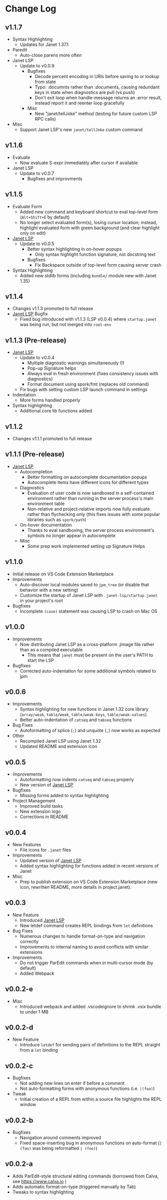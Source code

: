# Change Log

## v1.1.7 

- Syntax Highlighting
  - Updates for Janet 1.37.1
- Paredit
  - Auto-close parens more often
- Janet LSP
  - Update to v0.0.9
    - Bugfixes
      - Decode percent encoding in URIs before saving to or lookup from state
      - Typo: :documnts rather than :documents, causing redundant keys in state when diagnostics are pull (vs push)
      - Don't exit loop when handle-message returns an :error result, instead report it and reenter loop gracefully
    - Misc
      - New "janet/tellJoke" method (testing for future custom LSP RPC calls)
- Misc
  - Support Janet LSP's new `janet/tellJoke` custom command
  
## v1.1.6 

- Evaluate
  - Now evaluate S-expr immediately after cursor if available
- Janet LSP
  - Update to v0.0.7
    - Bugfixes and improvments

## v1.1.5

- Evaluate Form
  - Added new command and keyboard shortcut to eval top-level form (`Alt+Shift+E` by default)
  - No longer select evaluated form(s), losing cursor location; instead, highlight evaluated form with green background (and clear highlight only on edit)
- [Janet LSP](https://github.com/cfiggers/janet-lsp)
  - Update to v0.0.5
    - Better syntax highlighting in on-hover popups 
      - Only syntax highlight function signature, not docstring text
    - Bugfixes
      - Fix Backspace outside of top-level form causing server crash
- Syntax Highlighting
  - Added new stdlib forms (including `bundle/` module new with Janet 1.35)

## v1.1.4

- Changes v1.1.3 promoted to full release 
- [Janet LSP](https://github.com/cfiggers/janet-lsp) Bugfix
  - Fixed bug introduced with v1.1.3 (LSP v0.0.4) where `startup.janet` was being run, but not merged into `root-env`

## v1.1.3 (Pre-release)

- [Janet LSP](https://github.com/cfiggers/janet-lsp)
  - Update to v0.0.4
    - Multiple diagnostic warnings simultaneously (!)
    - Pop-up Signature helps
    - Always eval in fresh environment (fixes consistency issues with diagnostics)
    - Format document using spork/fmt (replaces old command)
  - Fix bugs with setting custom LSP launch command in settings
- Indentation
  - More forms handled properly
- Syntax highlighting
  - Additional core lib functions added

## v1.1.2

- Changes v1.1.1 promoted to full release

## v1.1.1 (Pre-release)

- [Janet LSP](https://github.com/cfiggers/janet-lsp)
  - Autocompletion
    - Better formatting on autocomplete documentation popups
    - Autocomplete items have different icons for different types
  - Diagnostics
    - Evaluation of user code is now sandboxed in a self-contained environment rather than running in the server process's main environment table
    - Non-relative and project-relative imports now fully evaluate rather than flychecking only (this fixes issues with some popular libraries such as `spork/path`)
  - On-hover documentation
    - Thanks to eval sandboxing, the server process environment's symbols no longer appear in autocomplete
  - Misc
    - Some prep work implemented setting up Signature Helps

## v1.1.0

- Initial release on VS Code Extension Marketplace
- Improvements
  - Auto-discover local modules saved to `jpm_tree` (or disable that behavior with a new setting)
  - Customize the startup of Janet LSP with `.janet-lsp/startup.janet` in your project's root
- Bugfixes
  - Incomplete `(case)` statement was causing LSP to crash on Mac OS

## v1.0.0

- Improvements
  - Now distributing Janet LSP as a cross-platform .jimage file rather than as a compiled executable
    - This means that `janet` must be present on the user's PATH to start the LSP
- Bugfixes
  - Corrected auto-indentation for some additional symbols related to jpm

## v0.0.6

- Improvements
  - Syntax highlighting for new functions in Janet 1.32 core library (`array/weak`, `table/weak`, `table/weak-keys`, `table/weak-values`)
  - Better auto-indentation of `catseq` and `tabseq` functions
- Bug Fixes
  - Autoformatting of splice (`;`) and unquote (`,`) now works as expected
- Other
  - Recompiled Janet LSP using Janet 1.32
  - Updated README and extension icon

## v0.0.5

- Improvements
  - Autoformatting now indents `catseq` and `tabseq` properly
  - New version of [Janet LSP](https://github.com/cfiggers/janet-lsp)
- Bugfixes
  - Missing forms added to syntax highlighting
- Project Management
  - Improved build tasks
  - New extension logo
  - Corrections in README

## v0.0.4

- New Features
  - File icons for `.janet` files
- Improvements
  - Updated version of [Janet LSP](https://github.com/cfiggers/janet-lsp)
  - Added syntax highlighting for functions added in recent versions of Janet
- Misc
  - Prep to publish extension on VS Code Extension Marketplace (new icon, rewritten README, more details in project.janet).

## v0.0.3

- New Feature
  - Introduced [Janet LSP](https://github.com/cfiggers/janet-lsp)
  - New letdef command creates REPL bindings from `let` definitions
- Bug Fixes
  - Numerous changes to handle format-on-type and navigation correctly
  - Improvements to internal naming to avoid conflicts with similar extensions
- Improvements
  - Do not trigger ParEdit commands when in multi-cursor mode (by default) 
  - Added Webpack

## v0.0.2-e

- Misc
  - Introduced webpack and added .vscodeignore to shrink .vsix bundle to under 1 MB

## v0.0.2-d

- New Feature
  - Introduce `letdef` for sending pairs of definitions to the REPL straight from a `let` binding

## v0.0.2-c

- Bugfixes
  - Not adding new lines on enter if before a comment
  - Not auto-formatting forms with anonymous functions (i.e. `|(foo)`)
- Tweak
  - Initial creation of a REPL from within a source file highlights the REPL window

## v0.0.2-b

- Bugfixes
  - Navigation around comments improved
  - Fixed space-inserting bug in anonymous functions on auto-format (`|(foo)` was being reformatted `| (foo)`)

## v0.0.2-a

- Adds ParEdit-style structural editing commands (borrowed from Calva, see https://www.calva.io )
- Adds automatic format-on-type (triggered manually by Tab)
- Tweaks to syntax highlighting
